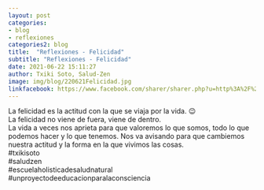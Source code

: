 ```yaml
---
layout: post
categories:
- blog
- reflexiones
categories2: blog
title:  "Reflexiones - Felicidad"
subtitle: "Reflexiones - Felicidad"
date: 2021-06-22 15:11:27
author: Txiki Soto, Salud-Zen
image: img/blog/220621Felicidad.jpg
linkfacebook: https://www.facebook.com/sharer/sharer.php?u=http%3A%2F%2Fwww.salud-zen.com%2Fblog%2Freflexiones%2F2021%2F06%2F22%2Freflexiones-felicidad.html&amp;src=sdkpreparse
---  
```

La felicidad es la actitud con la que se viaja por la vida. 😉  
La felicidad no viene de fuera, viene de dentro.  
La vida a veces nos aprieta para que valoremos lo que somos, todo lo que podemos hacer y lo que tenemos. Nos va avisando para que cambiemos nuestra actitud y la forma en la que vivimos las cosas.  
#txikisoto  
#saludzen  
#escuelaholisticadesaludnatural  
#unproyectodeeducacionparalaconsciencia  

